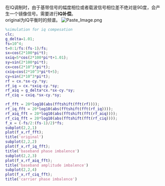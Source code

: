 
在IQ调制时，由于基带信号的幅度相位或者载波信号相位差不绝对是90度，会产生一个镜像信号。需要进行**IQ补偿**。   
original为IQ平衡时的频谱。
![Paste_Image.png](http://upload-images.jianshu.io/upload_images/1667747-19a74b9bef1c94da.png?imageMogr2/auto-orient/strip%7CimageView2/2/w/1240)

``` matlab
%simulation for iq compesation
clc;
g_delta=1.01;
fs=10^4;
t=0:1/fs:(fs-1)/fs;
sx=cos(2*100*pi*t);
sxiq=5*cos(2*100*pi*t+1.01);
sy=sin(2*100*pi*t);
cx=cos(2*10^3*pi*t);
cxiq=cos(2*10^3*pi*t+5);
cy=sin(2*10^3*pi*t);
rf = cx.*sx-cy.*sy;
rf_iq = cx.*sxiq-cy.*sy;
rf_aiq = g_delta*cx.*sx-cy.*sy;
rf_ciq = cxiq.*sx-cy.*sy;

rf_fft = 20*log10(abs(fftshift(fft(rf))));
rf_iq_fft = 20*log10(abs(fftshift(fft(rf_iq))));
rf_aiq_fft = 20*log10(abs(fftshift(fft(rf_aiq))));
rf_ciq_fft = 20*log10(abs(fftshift(fft(rf_ciq))));
f_x = (-fs/2:(fs-1)/2)*fs;
subplot(2,2,1)
plot(f_x,rf_fft);
title('original')
subplot(2,2,2)
plot(f_x,rf_iq_fft);
title('baseband phase imbalence')
subplot(2,2,3)
plot(f_x,rf_aiq_fft);
title('baseband amplitude imbalence')
subplot(2,2,4)
plot(f_x,rf_ciq_fft);
title('carrier phase imbalence')
```
